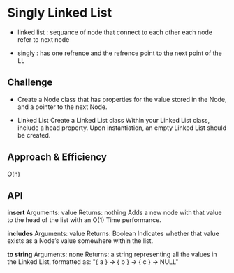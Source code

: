 # Singly Linked List
<!-- Short summary or background information -->
- linked list : sequance of node that connect to each other 
each node refer to next node 

- singly : has one refrence and the refrence point to the next point of the LL

## Challenge
<!-- Description of the challenge -->
- Create a Node class that has properties for the value stored in the Node, and a pointer to the next Node.

- Linked List
Create a Linked List class
Within your Linked List class, include a head property.
Upon instantiation, an empty Linked List should be created.

## Approach & Efficiency
<!-- What approach did you take? Why? What is the Big O space/time for this approach? -->
O(n)

## API
<!-- Description of each method publicly available to your Linked List -->
**insert**
Arguments: value
Returns: nothing
Adds a new node with that value to the head of the list with an O(1) Time performance.

**includes**
Arguments: value
Returns: Boolean
Indicates whether that value exists as a Node’s value somewhere within the list.

**to string**
Arguments: none
Returns: a string representing all the values in the Linked List, formatted as:
"{ a } -> { b } -> { c } -> NULL"